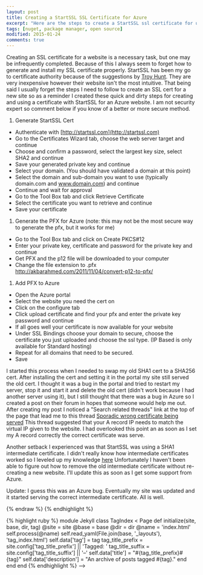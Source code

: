 ```yaml
---
layout: post
title: Creating a StartSSL SSL Certificate for Azure
excerpt: "Here are the steps to create a StartSSL ssl certificate for use on an Azure website."
tags: [nuget, package manager, open source]
modified: 2015-01-24
comments: true
---
```


Creating an SSL certificate for a website is a necessary task, but one may be infrequently completed. Because of this I always seem to forget how to generate and install my SSL certificate properly. StartSSL has been my go to certificate authority because of the suggestions by [Troy Hunt](http://www.troyhunt.com/2013/09/the-complete-guide-to-loading-free-ssl.html). They are very inexpensive however their website isn't the most intuitive. That being said I usually forget the steps I need to follow to create an SSL cert for a new site so as a reminder I created these quick and dirty steps for creating and using a certificate with StartSSL for an Azure website. I am not security expert so comment below if you know of a better or more secure method.

1. Generate StartSSL Cert
  * Authenticate with [http://startssl.com](http://startssl.com)
  * Go to the Certificates Wizard tab, choose the web server target and continue
  * Choose and confirm a password, select the largest key size, select SHA2 and continue
  * Save your generated private key and continue
  * Select your domain. (You should have validated a domain at this point)
  * Select the domain and sub-domain you want to use (typically domain.com and www.domain.com) and continue
  * Continue and wait for approval
  * Go to the Tool Box tab and click Retrieve Certificate
  * Select the certificate you want to retrieve and continue
  * Save your certificate
1. Generate the PFX for Azure (note: this may not be the most secure way to generate the pfx, but it works for me)
  * Go to the Tool Box tab and click on Create PKCS#12
  * Enter your private key, certificate and password for the private key and continue
  * Get PFX and the p12 file will be downloaded to your computer
  * Change the file extension to .pfx http://akbarahmed.com/2011/11/04/convert-p12-to-pfx/
1. Add PFX to Azure
  * Open the Azure portal
  * Select the website you need the cert on
  * Click on the configure tab
  * Click upload certificate and find your pfx and enter the private key password and continue
  * If all goes well your certificate is now available for your website
  * Under SSL Bindings choose your domain to secure, choose the certificate you just uploaded and choose the ssl type. (IP Based is only available for Standard hosting)
  * Repeat for all domains that need to be secured.
  * Save

I started this process when I needed to swap my old SHA1 cert to a SHA256 cert. After installing the cert and setting it in the portal my site still served the old cert. I thought it was a bug in the portal and tried to restart my server, stop it and start it and delete the old cert (didn't work because I had another server using it), but I still thought that there was a bug in Azure so I created a post on their forum in hopes that someone would help me out. After creating my post I noticed a "Search related threads" link at the top of the page that lead me to this thread [Sporadic wrong certificate being served](https://social.msdn.microsoft.com/Forums/azure/en-US/58de9b0d-da5b-4bd6-8b75-8be10a3a3553/sporadic-wrong-certificate-being-served?forum=windowsazurewebsitespreview) This thread suggested that your A record IP needs to match the virtual IP given to the website. I had overlooked this point an as soon as I set my A record correctly the correct certificate was serve.

Another setback I experienced was that StartSSL was using a SHA1 intermediate certificate. I didn't really know how intermediate certificates worked so I leveled up my knowledge [here](https://forum.startcom.org/viewtopic.php?f=15&t=15741) Unfortunately I haven't been able to figure out how to remove the old intermediate certificate without re-creating a new website. I'll update this as soon as I get some support from Azure.

Update: I guess this was an Azure bug. Eventually my site was updated and it started serving the correct intermediate certificate. All is well.

<!---
{% highlight css %}
#container {
    float: left;
    margin: 0 -240px 0 0;
    width: 100%;
}
{% endhighlight %}

{% highlight html %}
{% raw %}
<nav class="pagination" role="navigation">
    {% if page.previous %}
        <a href="{{ site.url }}{{ page.previous.url }}" class="btn" title="{{ page.previous.title }}">Previous article</a>
    {% endif %}
    {% if page.next %}
        <a href="{{ site.url }}{{ page.next.url }}" class="btn" title="{{ page.next.title }}">Next article</a>
    {% endif %}
</nav><!-- /.pagination -->
{% endraw %}
{% endhighlight %}

{% highlight ruby %}
module Jekyll
  class TagIndex < Page
    def initialize(site, base, dir, tag)
      @site = site
      @base = base
      @dir = dir
      @name = 'index.html'
      self.process(@name)
      self.read_yaml(File.join(base, '_layouts'), 'tag_index.html')
      self.data['tag'] = tag
      tag_title_prefix = site.config['tag_title_prefix'] || 'Tagged: '
      tag_title_suffix = site.config['tag_title_suffix'] || '&#8211;'
      self.data['title'] = "#{tag_title_prefix}#{tag}"
      self.data['description'] = "An archive of posts tagged #{tag}."
    end
  end
end
{% endhighlight %}
-->